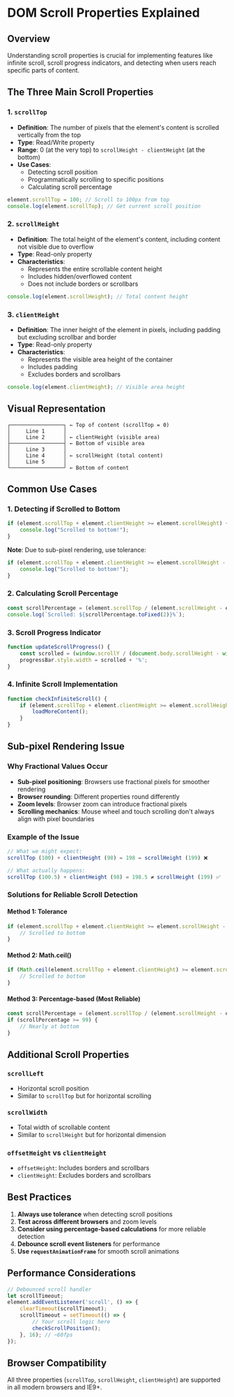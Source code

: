 # DOM Scroll Properties Explained

## Overview
Understanding scroll properties is crucial for implementing features like infinite scroll, scroll progress indicators, and detecting when users reach specific parts of content.

## The Three Main Scroll Properties

### 1. `scrollTop`
- **Definition**: The number of pixels that the element's content is scrolled vertically from the top
- **Type**: Read/Write property
- **Range**: 0 (at the very top) to `scrollHeight - clientHeight` (at the bottom)
- **Use Cases**: 
  - Detecting scroll position
  - Programmatically scrolling to specific positions
  - Calculating scroll percentage

```javascript
element.scrollTop = 100; // Scroll to 100px from top
console.log(element.scrollTop); // Get current scroll position
```

### 2. `scrollHeight`
- **Definition**: The total height of the element's content, including content not visible due to overflow
- **Type**: Read-only property
- **Characteristics**: 
  - Represents the entire scrollable content height
  - Includes hidden/overflowed content
  - Does not include borders or scrollbars

```javascript
console.log(element.scrollHeight); // Total content height
```

### 3. `clientHeight`
- **Definition**: The inner height of the element in pixels, including padding but excluding scrollbar and border
- **Type**: Read-only property
- **Characteristics**:
  - Represents the visible area height of the container
  - Includes padding
  - Excludes borders and scrollbars

```javascript
console.log(element.clientHeight); // Visible area height
```

## Visual Representation

```
┌─────────────────┐ ← Top of content (scrollTop = 0)
│     Line 1      │
│     Line 2      │ ← clientHeight (visible area)
├─────────────────┤ ← Bottom of visible area
│     Line 3      │
│     Line 4      │ ← scrollHeight (total content)
│     Line 5      │
└─────────────────┘ ← Bottom of content
```

## Common Use Cases

### 1. Detecting if Scrolled to Bottom
```javascript
if (element.scrollTop + element.clientHeight >= element.scrollHeight) {
    console.log("Scrolled to bottom!");
}
```

**Note**: Due to sub-pixel rendering, use tolerance:
```javascript
if (element.scrollTop + element.clientHeight >= element.scrollHeight - 1) {
    console.log("Scrolled to bottom!");
}
```

### 2. Calculating Scroll Percentage
```javascript
const scrollPercentage = (element.scrollTop / (element.scrollHeight - element.clientHeight)) * 100;
console.log(`Scrolled: ${scrollPercentage.toFixed(2)}%`);
```

### 3. Scroll Progress Indicator
```javascript
function updateScrollProgress() {
    const scrolled = (window.scrollY / (document.body.scrollHeight - window.innerHeight)) * 100;
    progressBar.style.width = scrolled + '%';
}
```

### 4. Infinite Scroll Implementation
```javascript
function checkInfiniteScroll() {
    if (element.scrollTop + element.clientHeight >= element.scrollHeight - 100) {
        loadMoreContent();
    }
}
```

## Sub-pixel Rendering Issue

### Why Fractional Values Occur
- **Sub-pixel positioning**: Browsers use fractional pixels for smoother rendering
- **Browser rounding**: Different properties round differently
- **Zoom levels**: Browser zoom can introduce fractional pixels
- **Scrolling mechanics**: Mouse wheel and touch scrolling don't always align with pixel boundaries

### Example of the Issue
```javascript
// What we might expect:
scrollTop (100) + clientHeight (98) = 198 = scrollHeight (199) ❌

// What actually happens:
scrollTop (100.5) + clientHeight (98) = 198.5 ≠ scrollHeight (199) ✅
```

### Solutions for Reliable Scroll Detection

#### Method 1: Tolerance
```javascript
if (element.scrollTop + element.clientHeight >= element.scrollHeight - 1) {
    // Scrolled to bottom
}
```

#### Method 2: Math.ceil()
```javascript
if (Math.ceil(element.scrollTop + element.clientHeight) >= element.scrollHeight) {
    // Scrolled to bottom
}
```

#### Method 3: Percentage-based (Most Reliable)
```javascript
const scrollPercentage = (element.scrollTop / (element.scrollHeight - element.clientHeight)) * 100;
if (scrollPercentage >= 99) {
    // Nearly at bottom
}
```

## Additional Scroll Properties

### `scrollLeft`
- Horizontal scroll position
- Similar to `scrollTop` but for horizontal scrolling

### `scrollWidth`
- Total width of scrollable content
- Similar to `scrollHeight` but for horizontal dimension

### `offsetHeight` vs `clientHeight`
- `offsetHeight`: Includes borders and scrollbars
- `clientHeight`: Excludes borders and scrollbars

## Best Practices

1. **Always use tolerance** when detecting scroll positions
2. **Test across different browsers** and zoom levels
3. **Consider using percentage-based calculations** for more reliable detection
4. **Debounce scroll event listeners** for performance
5. **Use `requestAnimationFrame`** for smooth scroll animations

## Performance Considerations

```javascript
// Debounced scroll handler
let scrollTimeout;
element.addEventListener('scroll', () => {
    clearTimeout(scrollTimeout);
    scrollTimeout = setTimeout(() => {
        // Your scroll logic here
        checkScrollPosition();
    }, 16); // ~60fps
});
```

## Browser Compatibility
All three properties (`scrollTop`, `scrollHeight`, `clientHeight`) are supported in all modern browsers and IE9+.
